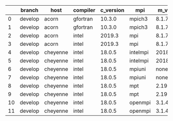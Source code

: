 |    | branch   | host     | compiler   | c_version   | mpi      | m_version   | o_g   | os    | build   | u_pass   | u_fail   | s_pass   | s_fail   | e_pass   | e_fail   | nuopc_pass   | nuopc_fail   | hash                                                                                                                           | modified            |
|----|----------|----------|------------|-------------|----------|-------------|-------|-------|---------|----------|----------|----------|----------|----------|----------|--------------|--------------|--------------------------------------------------------------------------------------------------------------------------------|---------------------|
|  0 | develop  | acorn    | gfortran   | 10.3.0      | mpich3   | 8.1.7       | O     | Linux | Pass    | 11931    | queued   | 49       | 0        | 80       | 0        | 50           | 0            | [artifacts](https://github.com/esmf-org/esmf-test-artifacts/tree/acorn/develop/acorn/gfortran/10.3.0/O/mpich3/8.1.7)           | 02/14/2022_22:01:09 |
|  1 | develop  | acorn    | gfortran   | 10.3.0      | mpich3   | 8.1.7       | g     | Linux | Pass    | 13695    | 0        | 49       | 0        | 80       | 0        | 50           | 0            | [artifacts](https://github.com/esmf-org/esmf-test-artifacts/tree/acorn/develop/acorn/gfortran/10.3.0/g/mpich3/8.1.7)           | 02/14/2022_22:01:09 |
|  2 | develop  | acorn    | intel      | 2019.3      | mpi      | 8.1.7       | O     | Linux | Pass    | 11931    | queued   | 49       | 0        | 80       | 0        | 50           | 0            | [artifacts](https://github.com/esmf-org/esmf-test-artifacts/tree/acorn/develop/acorn/intel/2019.3/O/mpi/8.1.7)                 | 02/14/2022_22:01:09 |
|  3 | develop  | acorn    | intel      | 2019.3      | mpi      | 8.1.7       | g     | Linux | Pass    | 11931    | queued   | 49       | 0        | 80       | 0        | 50           | 0            | [artifacts](https://github.com/esmf-org/esmf-test-artifacts/tree/acorn/develop/acorn/intel/2019.3/g/mpi/8.1.7)                 | 02/14/2022_22:01:09 |
|  4 | develop  | cheyenne | intel      | 18.0.5      | intelmpi | 2018.4.274  | O     | Linux | Pass    | queued   | queued   | queued   | queued   | queued   | queued   | queued       | queued       | [artifacts](https://github.com/esmf-org/esmf-test-artifacts/tree/cheyenne/develop/cheyenne/intel/18.0.5/O/intelmpi/2018.4.274) | 02/14/2022_22:03:53 |
|  5 | develop  | cheyenne | intel      | 18.0.5      | intelmpi | 2018.4.274  | g     | Linux | Pass    | 13695    | 0        | 49       | 0        | 80       | 0        | 50           | 0            | [artifacts](https://github.com/esmf-org/esmf-test-artifacts/tree/cheyenne/develop/cheyenne/intel/18.0.5/g/intelmpi/2018.4.274) | 02/14/2022_22:03:53 |
|  6 | develop  | cheyenne | intel      | 18.0.5      | mpiuni   | none        | O     | Linux | Pass    | queued   | queued   | queued   | queued   | queued   | queued   | queued       | queued       | [artifacts](https://github.com/esmf-org/esmf-test-artifacts/tree/cheyenne/develop/cheyenne/intel/18.0.5/O/mpiuni/none)         | 02/14/2022_22:03:53 |
|  7 | develop  | cheyenne | intel      | 18.0.5      | mpiuni   | none        | g     | Linux | Pass    | queued   | queued   | queued   | queued   | queued   | queued   | queued       | queued       | [artifacts](https://github.com/esmf-org/esmf-test-artifacts/tree/cheyenne/develop/cheyenne/intel/18.0.5/g/mpiuni/none)         | 02/14/2022_22:03:53 |
|  8 | develop  | cheyenne | intel      | 18.0.5      | mpt      | 2.19        | O     | Linux | Pass    | queued   | queued   | queued   | queued   | queued   | queued   | queued       | queued       | [artifacts](https://github.com/esmf-org/esmf-test-artifacts/tree/cheyenne/develop/cheyenne/intel/18.0.5/O/mpt/2.19)            | 02/14/2022_22:03:53 |
|  9 | develop  | cheyenne | intel      | 18.0.5      | mpt      | 2.19        | g     | Linux | Pass    | 13695    | 0        | 49       | 0        | 80       | 0        | 50           | 0            | [artifacts](https://github.com/esmf-org/esmf-test-artifacts/tree/cheyenne/develop/cheyenne/intel/18.0.5/g/mpt/2.19)            | 02/14/2022_22:03:53 |
| 10 | develop  | cheyenne | intel      | 18.0.5      | openmpi  | 3.1.4       | O     | Linux | Pass    | queued   | queued   | queued   | queued   | queued   | queued   | queued       | queued       | [artifacts](https://github.com/esmf-org/esmf-test-artifacts/tree/cheyenne/develop/cheyenne/intel/18.0.5/O/openmpi/3.1.4)       | 02/14/2022_22:03:53 |
| 11 | develop  | cheyenne | intel      | 18.0.5      | openmpi  | 3.1.4       | g     | Linux | Pass    | 13695    | 0        | 49       | 0        | 80       | 0        | 50           | 0            | [artifacts](https://github.com/esmf-org/esmf-test-artifacts/tree/cheyenne/develop/cheyenne/intel/18.0.5/g/openmpi/3.1.4)       | 02/14/2022_22:03:53 |